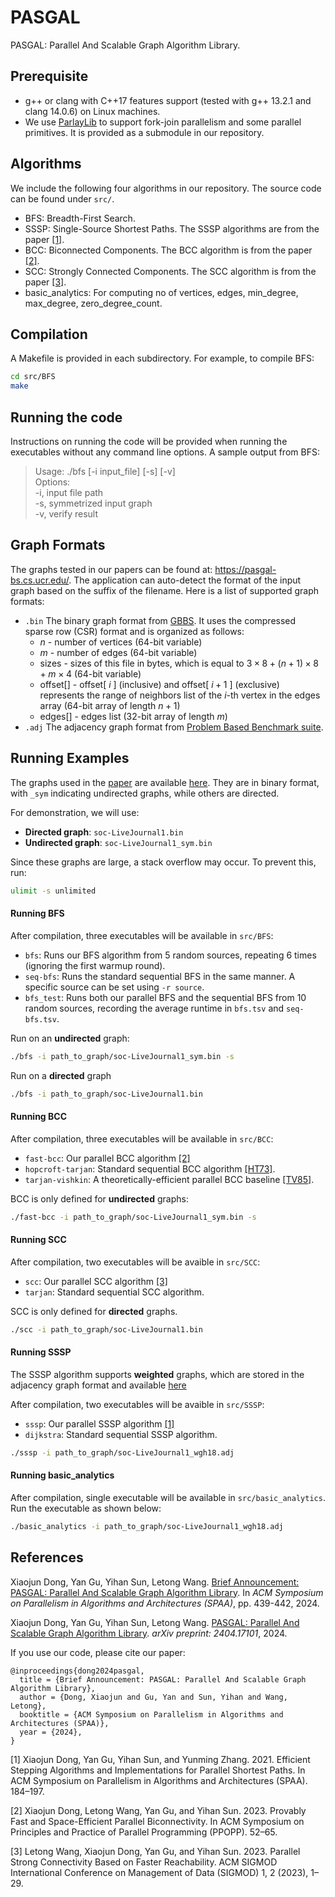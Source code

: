 # PASGAL
PASGAL: Parallel And Scalable Graph Algorithm Library.  

## Prerequisite
+ g++ or clang with C++17 features support (tested with g++ 13.2.1 and clang 14.0.6) on Linux machines.  
+ We use [ParlayLib](https://github.com/cmuparlay/parlaylib) to support fork-join parallelism and some parallel primitives. It is provided as a submodule in our repository.  

## Algorithms
We include the following four algorithms in our repository. The source code can be found under ``src/``.  
* BFS: Breadth-First Search.  
* SSSP: Single-Source Shortest Paths. The SSSP algorithms are from the paper [[1]](#1).  
* BCC: Biconnected Components. The BCC algorithm is from the paper [[2]](#2).  
* SCC: Strongly Connected Components. The SCC algorithm is from the paper [[3]](#3).  
* basic_analytics: For computing no of vertices, edges, min_degree, max_degree, zero_degree_count.

## Compilation
A Makefile is provided in each subdirectory. For example, to compile BFS:  
```bash
cd src/BFS  
make  
```

## Running the code
Instructions on running the code will be provided when running the executables without any command line options. A sample output from BFS:  
> Usage: ./bfs [-i input_file] [-s] [-v]  
> Options:  
>         -i,     input file path  
>         -s,     symmetrized input graph  
>         -v,     verify result  

Graph Formats
--------
The graphs tested in our papers can be found at: https://pasgal-bs.cs.ucr.edu/.
The application can auto-detect the format of the input graph based on the suffix of the filename. Here is a list of supported graph formats: 
+ `.bin` The binary graph format from [GBBS](https://github.com/ParAlg/gbbs). It uses the compressed sparse row (CSR) format and is organized as follows:  
    + $n$ - number of vertices (64-bit variable)  
    + $m$ - number of edges (64-bit variable)  
    + sizes - sizes of this file in bytes, which is equal to $3\times8+(n+1)\times8+m\times4$ (64-bit variable)  
    + offset[] - offset[ $i$ ] (inclusive) and offset[ $i+1$ ] (exclusive) represents the range of neighbors list of the $i$-th vertex in the edges array (64-bit array of length $n+1$)  
    + edges[] - edges list (32-bit array of length $m$)  
+ `.adj` The adjacency graph format from [Problem Based Benchmark suite](http://www.cs.cmu.edu/~pbbs/benchmarks/graphIO.html).  

## Running Examples  

The graphs used in the [paper](#references) are available [here](https://pasgal-bs.cs.ucr.edu/bin/). They are in binary format, with `_sym` indicating undirected graphs, while others are directed.  

For demonstration, we will use:  
- **Directed graph**: `soc-LiveJournal1.bin`  
- **Undirected graph**: `soc-LiveJournal1_sym.bin`  

Since these graphs are large, a stack overflow may occur. To prevent this, run:  
```sh
ulimit -s unlimited
```

#### Running BFS
After compilation, three executables will be available in `src/BFS`:

* `bfs`: Runs our BFS algorithm from 5 random sources, repeating 6 times (ignoring the first warmup round).
* `seq-bfs`: Runs the standard sequential BFS in the same manner. A specific source can be set using `-r source`.
* `bfs_test`: Runs both our parallel BFS and the sequential BFS from 10 random sources, recording the average runtime in `bfs.tsv` and `seq-bfs.tsv`.


Run on an **undirected** graph:
```sh
./bfs -i path_to_graph/soc-LiveJournal1_sym.bin -s 
```
Run on a **directed** graph
```sh
./bfs -i path_to_graph/soc-LiveJournal1.bin
```

#### Running BCC
After compilation, three executables will be available in  `src/BCC`:
* `fast-bcc`:  Our parallel BCC algorithm [[2]](#2)
* `hopcroft-tarjan`:  Standard sequential BCC algorithm [[HT73]](https://dl.acm.org/doi/10.1145/362248.362272).
* `tarjan-vishkin`: A theoretically-efficient parallel BCC baseline [[TV85]](https://doi.org/10.1137/0214061).

BCC is only defined for **undirected** graphs:
```sh
./fast-bcc -i path_to_graph/soc-LiveJournal1_sym.bin -s 
```

#### Running SCC
After compilation, two executables will be avaible in  `src/SCC`:
* `scc`: Our parallel SCC algorithm [[3]](#3)
* `tarjan`: Standard sequential SCC algorithm. 

SCC is only defined for **directed** graphs.
```sh
./scc -i path_to_graph/soc-LiveJournal1.bin
```

#### Running SSSP
The SSSP algorithm supports **weighted** graphs, which are stored in the adjacency graph format and available [here](https://pasgal-bs.cs.ucr.edu/pbbs/)

After compilation, two executables will be avaible in `src/SSSP`:
* `sssp`: Our parallel SSSP algorithm [[1]](#1)
* `dijkstra`: Standard sequential SSSP algorithm. 

```sh
./sssp -i path_to_graph/soc-LiveJournal1_wgh18.adj
```

#### Running basic_analytics
After compilation, single executable will be available in `src/basic_analytics`. Run the executable as shown below:
```sh
./basic_analytics -i path_to_graph/soc-LiveJournal1_wgh18.adj
```


## References

Xiaojun Dong, Yan Gu, Yihan Sun, Letong Wang. [Brief Announcement: PASGAL: Parallel And Scalable Graph Algorithm Library](https://dl.acm.org/doi/10.1145/3626183.3660258). In *ACM Symposium on Parallelism in Algorithms and Architectures (SPAA)*, pp. 439-442, 2024.  

Xiaojun Dong, Yan Gu, Yihan Sun, Letong Wang. [PASGAL: Parallel And Scalable Graph Algorithm Library](https://arxiv.org/abs/2404.17101). *arXiv preprint: 2404.17101*, 2024.  

If you use our code, please cite our paper:
```
@inproceedings{dong2024pasgal,
  title = {Brief Announcement: PASGAL: Parallel And Scalable Graph Algorithm Library},
  author = {Dong, Xiaojun and Gu, Yan and Sun, Yihan and Wang, Letong},
  booktitle = {ACM Symposium on Parallelism in Algorithms and Architectures (SPAA)},
  year = {2024},
}
```

<a id="1">[1]</a>
Xiaojun Dong, Yan Gu, Yihan Sun, and Yunming Zhang. 2021. Efficient Stepping Algorithms and Implementations for Parallel Shortest Paths. In ACM Symposium on Parallelism in Algorithms and Architectures (SPAA). 184–197.

<a id="2">[2]</a> 
Xiaojun Dong, Letong Wang, Yan Gu, and Yihan Sun. 2023. Provably Fast and Space-Efficient Parallel Biconnectivity. In ACM Symposium on Principles and Practice of Parallel Programming (PPOPP). 52–65.

<a id="3">[3]</a>
Letong Wang, Xiaojun Dong, Yan Gu, and Yihan Sun. 2023. Parallel Strong Connectivity Based on Faster Reachability. ACM SIGMOD International Conference on Management of Data (SIGMOD) 1, 2 (2023), 1–29.


